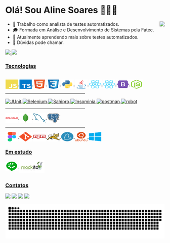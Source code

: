 <div style="display: inline_block"><br>
  <h1> Olá! Sou Aline Soares 👩🏻‍💻</h1>
  <img align="right" src="https://komarev.com/ghpvc/?username=your-github-Aline595&color=ff69b4">
</div>

- 🔭 Trabalho como analista de testes automatizados.  
- 🎓 Formada em Análise e Desenvolvimento de Sistemas pela Fatec.  
- 🌱 Atualmente aprendendo mais sobre testes automatizados.
- 💬 Dúvidas pode chamar.

<div>
  <a href="https://github.com/Aline595">
  <img height="180em" src="https://github-readme-stats.vercel.app/api?username=Aline595&show_icons=true&theme=dracula&include_all_commits=true&count_private=true"/>
  <img height="180em" src="https://github-readme-stats.vercel.app/api/top-langs/?username=Aline595&layout=compact&langs_count=7&theme=dracula"/>
</div>
  
### Tecnologias 
<div style="display: inline_block"><br>
  <img align="center" alt="Js" height="30" width="40" src="https://raw.githubusercontent.com/devicons/devicon/master/icons/javascript/javascript-plain.svg">
  <img align="center" alt="Ts" height="30" width="40" src="https://raw.githubusercontent.com/devicons/devicon/master/icons/typescript/typescript-plain.svg">
  <img align="center" alt="HTML" height="30" width="40" src="https://raw.githubusercontent.com/devicons/devicon/master/icons/html5/html5-original.svg">
  <img align="center" alt="CSS" height="30" width="40" src="https://raw.githubusercontent.com/devicons/devicon/master/icons/css3/css3-original.svg">
  <img align="center" alt="Python" height="30" width="40" src="https://raw.githubusercontent.com/devicons/devicon/master/icons/python/python-original.svg">

  <img align="center" alt="Java" height="30" width="40" src="https://raw.githubusercontent.com/devicons/devicon/master/icons/java/java-original.svg">

  <img align="center" alt="React" height="30" width="40" src="https://raw.githubusercontent.com/devicons/devicon/master/icons/react/react-original.svg">
  <img align="center" alt="React-native" height="30" width="40" src="https://raw.githubusercontent.com/devicons/devicon/master/icons/react/react-original.svg"> 
  <img align="center" alt="Bootstrap" height="30" width="40" src="https://raw.githubusercontent.com/devicons/devicon/master/icons/bootstrap/bootstrap-plain.svg">
  <img align="center" alt="nodejs" height="30" width="40" src="https://raw.githubusercontent.com/devicons/devicon/master/icons/nodejs/nodejs-original.svg">

  <hr width="50%">
  <img align="center" alt="JUnit" height="30" width="40" src="https://www.opencodez.com/wp-content/uploads/2019/04/Junit-1.png">
  <img align="center" alt="Selenium" height="30" width="40" src="https://seeklogo.com/images/S/selenium-logo-A1B53CEFB0-seeklogo.com.png">
  <img align="center" alt="Sahipro" height="30" width="40" src="https://www.gartner.com/pi/vendorimages/tyto-software_software-test-automation_1592384530159.png">
  <img align="center" alt="Insominia" height="30" width="40" src="https://icons.iconarchive.com/icons/papirus-team/papirus-apps/512/insomnia-icon.png">
  <img align="center" alt="postman" height="30" width="40" src="https://user-images.githubusercontent.com/2676579/34940598-17cc20f0-f9be-11e7-8c6d-f0190d502d64.png">
  <img align="center" alt="robot" height="40" width="80" src="https://arctouch.com/wp-content/uploads/2021/02/robot-framework-test-automation-blog-1024x576.png">
   

  <hr width="50%">
  <img align="center" alt="oracle" height="30" width="40" src="https://raw.githubusercontent.com/devicons/devicon/master/icons/oracle/oracle-original.svg">
  <img align="center" alt="mongodb" height="30" width="40" src="https://raw.githubusercontent.com/devicons/devicon/master/icons/mongodb/mongodb-original.svg">
  <img align="center" alt="mysql" height="30" width="40" src="https://raw.githubusercontent.com/devicons/devicon/master/icons/mysql/mysql-original.svg">
  <img align="center" alt="postgresql" height="30" width="40" src="https://raw.githubusercontent.com/devicons/devicon/master/icons/postgresql/postgresql-original.svg">
  
  <hr width="50%">
  <!--<img align="center" alt="Docker" height="30" width="40" src="https://raw.githubusercontent.com/devicons/devicon/master/icons/docker/docker-original.svg">-->
  <img align="center" alt="figma" height="30" width="40" src="https://raw.githubusercontent.com/devicons/devicon/master/icons/figma/figma-original.svg">
  <img align="center" alt="git" height="30" width="40" src="https://raw.githubusercontent.com/devicons/devicon/master/icons/git/git-original.svg">
  <!--<img align="center" alt="github" height="30" width="40" src="https://raw.githubusercontent.com/devicons/devicon/master/icons/github/github-original.svg">-->
  <img align="center" alt="nmp" height="30" width="40" src="https://raw.githubusercontent.com/devicons/devicon/master/icons/npm/npm-original-wordmark.svg">
  <img align="center" alt="tomcat" height="30" width="40" src="https://raw.githubusercontent.com/devicons/devicon/master/icons/tomcat/tomcat-original.svg"> 
  <img align="center" alt="yarn" height="30" width="40" src="https://raw.githubusercontent.com/devicons/devicon/master/icons/yarn/yarn-original.svg">
    <img align="center" alt="ubunto" height="30" width="40" src="https://raw.githubusercontent.com/devicons/devicon/9f4f5cdb393299a81125eb5127929ea7bfe42889/icons/ubuntu/ubuntu-plain-wordmark.svg">
  <img align="center" alt="windows" height="30" width="40" src="https://raw.githubusercontent.com/devicons/devicon/master/icons/windows8/windows8-original.svg">
  <h3>Em estudo</h3>
<img align="center" alt="Cucumber" height="30" width="40" src="https://raw.githubusercontent.com/devicons/devicon/master/icons/cucumber/cucumber-plain.svg">
  <img align="center" alt="mock" height="40" width="80" src="https://raw.githubusercontent.com/mockito/mockito/main/src/javadoc/org/mockito/logo.png">
  
  
  
</div>
  
 ## 
 ### Contatos
<div>  
  <a href = "mailto:aline.as385@gmail.com"><img src="https://img.shields.io/badge/Gmail-D14836?style=for-the-badge&logo=gmail&logoColor=white" target="_blank"></a>
  <a href="https://www.linkedin.com/in/aline-soares-da-silva" target="_blank"><img src="https://img.shields.io/badge/-LinkedIn-%230077B5?style=for-the-badge&logo=linkedin&logoColor=white" target="_blank"></a> 
 <a href="https://discord.gg/663820891070791691" target="_blank"><img src="https://img.shields.io/badge/Discord-7289DA?style=for-the-badge&logo=discord&logoColor=white" target="_blank"></a>
  <a href="https://github.com/Aline595" target="_blank"><img src="https://img.shields.io/badge/GitHub-100000?style=for-the-badge&logo=github&logoColor=white" target="_blank"></a>
  
  ![Snake animation](https://github.com/Aline595/Aline595/blob/output/github-contribution-grid-snake.svg)
 
</div>
